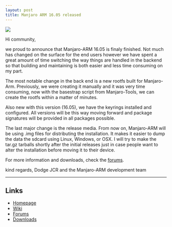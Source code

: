 ```yaml
---
layout: post
title: Manjaro ARM 16.05 released
---
```


<img src="https://manjaro.github.io/images/manjaro-arm.jpg">

Hi community,

we proud to announce that Manjaro-ARM 16.05 is finaly finished. Not much has changed on the surface for the end users however we have spent a great amount of time switching the way things are handled in the backend so that building and maintaining is both easier and less time consuming on my part. 

The most notable change in the back end is a new rootfs built for Manjaro-Arm. Previously, we were creating it manually and it was very time consuming, now with the basestrap script from Manjaro-Tools, we can create the rootfs within a matter of minutes. 

Also new with this version (16.05), we have the keyrings installed and configured. All versions will be this way moving forward and package signatures will be provided in all packages possible.

The last major change is the release media. From now on, Manjaro-ARM will be using .img files for distributing the installation. It makes it easier to dump the data the sdcard using Linux, Windows, or OSX. I will try to make the tar.gz tarballs shortly after the initial releases just in case people want to alter the installation before moving it to their device.

For more information and downloads, check the [forums](http://manjaro-arm.org/forums/raspberry-pi-2/).

kind regards, Dodge JCR and the Manjaro-ARM development team

----

## Links

* [Homepage](http://manjaro-arm.org)
* [Wiki](http://wiki.manjaro-arm.org/)
* [Forums](http://manjaro-arm.org/forums/)
* [Downloads](http://manjaro-arm.org/downloads.php)
